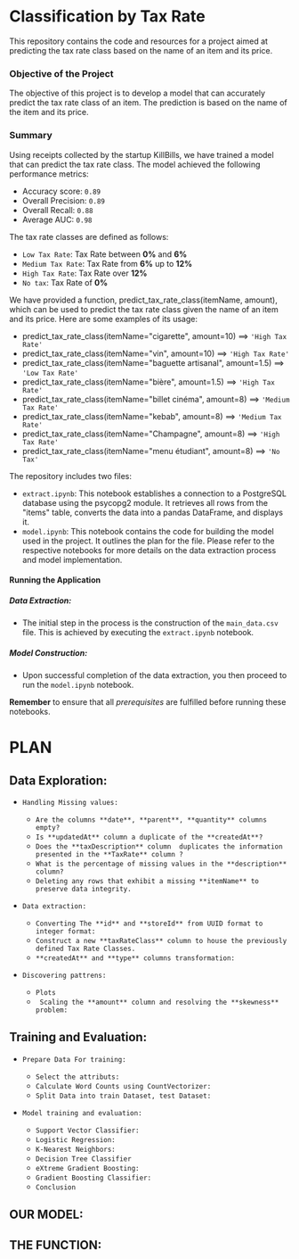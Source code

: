 # Classification by Tax Rate
This repository contains the code and resources for a project aimed at predicting the tax rate class based on the name of an item and its price.

### Objective of the Project
The objective of this project is to develop a model that can accurately predict the tax rate class of an item. The prediction is based on the name of the item and its price.

### Summary
Using receipts collected by the startup KillBills, we have trained a model that can predict the tax rate class. The model achieved the following performance metrics:

- Accuracy score: ``0.89``
- Overall Precision: ``0.89``
- Overall Recall: ``0.88``
- Average AUC: ``0.98``

The tax rate classes are defined as follows:

- ``Low Tax Rate``: Tax Rate between **0%** and **6%**
- ``Medium Tax Rate``: Tax Rate from **6%** up to **12%**
- ``High Tax Rate``: Tax Rate over **12%**
- ``No tax``: Tax Rate of **0%**

We have provided a function, predict_tax_rate_class(itemName, amount), which can be used to predict the tax rate class given the name of an item and its price. Here are some examples of its usage:

- predict_tax_rate_class(itemName="cigarette", amount=10) ==> ``'High Tax Rate'``
- predict_tax_rate_class(itemName="vin", amount=10) ==> ``'High Tax Rate'``
- predict_tax_rate_class(itemName="baguette artisanal", amount=1.5) ==> ``'Low Tax Rate'``
- predict_tax_rate_class(itemName="bière", amount=1.5) ==> ``'High Tax Rate'``
- predict_tax_rate_class(itemName="billet cinéma", amount=8) ==> ``'Medium Tax Rate'``
- predict_tax_rate_class(itemName="kebab", amount=8) ==> ``'Medium Tax Rate'``
- predict_tax_rate_class(itemName="Champagne", amount=8) ==> ``'High Tax Rate'``
- predict_tax_rate_class(itemName="menu étudiant", amount=8) ==> ``'No Tax'``


The repository includes two files:

- ``extract.ipynb``: This notebook establishes a connection to a PostgreSQL database using the psycopg2 module. It retrieves all rows from the "items" table, converts the data into a pandas DataFrame, and displays it.
- ``model.ipynb``: This notebook contains the code for building the model used in the project. It outlines the plan for the file.
Please refer to the respective notebooks for more details on the data extraction process and model implementation.

#### **Running the Application**
##### **Data Extraction:**

- The initial step in the process is the construction of the `main_data.csv` file. This is achieved by executing the `extract.ipynb` notebook.

##### **Model Construction:**

- Upon successful completion of the data extraction, you then proceed to run the `model.ipynb` notebook.

**Remember** to ensure that all *prerequisites* are fulfilled before running these notebooks.
# PLAN


## Data Exploration: 

- `Handling Missing values:`
    - `Are the columns **date**, **parent**, **quantity** columns empty?`
    - `Is **updatedAt** column a duplicate of the **createdAt**?`
    - `Does the **taxDescription** column  duplicates the information presented in the **TaxRate** column ?`
    - `What is the percentage of missing values in the **description** column?`
    - `Deleting any rows that exhibit a missing **itemName** to preserve data integrity.`

- `Data extraction:`
    - `Converting The **id** and **storeId** from UUID format to integer format:`
    - `Construct a new **taxRateClass** column to house the previously defined Tax Rate Classes.`
    - `**createdAt** and **type** columns transformation:` 

- `Discovering pattrens:`
    - `Plots`
    - ` Scaling the **amount** column and resolving the **skewness** problem:` 


## Training and Evaluation: 

- `Prepare Data For training:`
    - `Select the attributs:`
    - `Calculate Word Counts using CountVectorizer:`
    - `Split Data into train Dataset, test Dataset:`

- `Model training and evaluation:`

    - `Support Vector Classifier:`
    - `Logistic Regression:`
    - `K-Nearest Neighbors:`
    - `Decision Tree Classifier`
    - `eXtreme Gradient Boosting:`
    - `Gradient Boosting Classifier:`
    - `Conclusion`


## OUR MODEL:


## THE FUNCTION:









